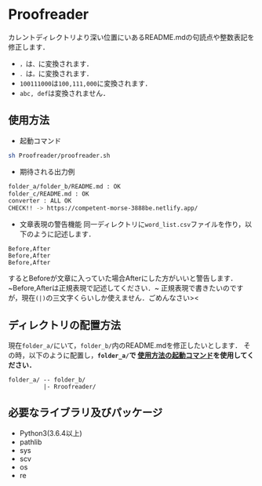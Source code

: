 # Proofreader
カレントディレクトリより深い位置にいあるREADME.mdの句読点や整数表記を修正します．

* `，`は`、`に変換されます．
* `．`は`。`に変換されます．
* `100111000`は`100,111,000`に変換されます．
* `abc, def`は変換されません．

## 使用方法

* 起動コマンド

```sh
sh Proofreader/proofreader.sh
```

* 期待される出力例

```zsh
folder_a/folder_b/README.md : OK
folder_c/README.md : OK
converter : ALL OK
CHECK!! -> https://competent-morse-3888be.netlify.app/
```

* 文章表現の警告機能
同一ディレクトリに`word_list.csv`ファイルを作り，以下のように記述します．

```
Before,After
Before,After
Before,After
```

するとBeforeが文章に入っていた場合Afterにした方がいいと警告します．
~Before,Afterは正規表現で記述してください．~
正規表現で書きたいのですが，現在`(|)`の三文字くらいしか使えません．ごめんなさい><

## ディレクトリの配置方法

現在`folder_a/`にいて，`folder_b/`内のREADME.mdを修正したいとします．
その時，以下のように配置し，**`folder_a/`で [使用方法の起動コマンド](#使用方法)を使用してください．**

```
folder_a/ -- folder_b/
          |- Rroofreader/
```

## 必要なライブラリ及びパッケージ

* Python3(3.6.4以上)
* pathlib
* sys
* scv
* os
* re
